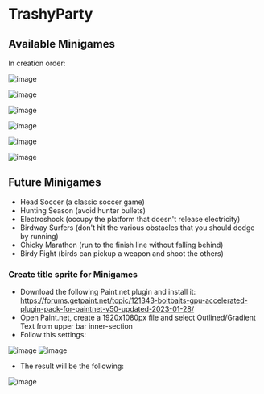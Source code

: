 # TrashyParty

## Available Minigames
In creation order:

![image](https://user-images.githubusercontent.com/24304905/233799181-b5a6047c-85f4-4279-bdf2-3b29fdea8cb6.png)


![image](https://user-images.githubusercontent.com/24304905/233799219-140a46c6-3aa4-4a92-aa62-0abc3514683d.png)


![image](https://user-images.githubusercontent.com/24304905/233799250-830cb18a-000d-45b0-8800-868c595b156d.png)


![image](https://user-images.githubusercontent.com/24304905/233852436-ec4d6bce-4681-4b92-9359-19f9df9b23e6.png)


![image](https://user-images.githubusercontent.com/24304905/233938525-61be30f5-05cf-4a96-9219-50c76fb29ef8.png)


![image](https://user-images.githubusercontent.com/24304905/234050284-2465cef6-7453-48c3-9f0b-d602cf79c95c.png)


## Future Minigames
- Head Soccer (a classic soccer game)
- Hunting Season (avoid hunter bullets)
- Electroshock (occupy the platform that doesn't release electricity)
- Birdway Surfers (don't hit the various obstacles that you should dodge by running)
- Chicky Marathon (run to the finish line without falling behind)
- Birdy Fight (birds can pickup a weapon and shoot the others)

### Create title sprite for Minigames
- Download the following Paint.net plugin and install it: https://forums.getpaint.net/topic/121343-boltbaits-gpu-accelerated-plugin-pack-for-paintnet-v50-updated-2023-01-28/
- Open Paint.net, create a 1920x1080px file and select Outlined/Gradient Text from upper bar inner-section
- Follow this settings:

![image](https://user-images.githubusercontent.com/24304905/232335107-0eed0a31-984b-4ff8-b515-c6a33319ecef.png)
![image](https://user-images.githubusercontent.com/24304905/232335113-82a93ab9-e3af-49e5-9b72-56e0a39a734a.png)

- The result will be the following:

![image](https://user-images.githubusercontent.com/24304905/232335153-39e2d130-d0e8-44ae-b073-801352df6b86.png)
